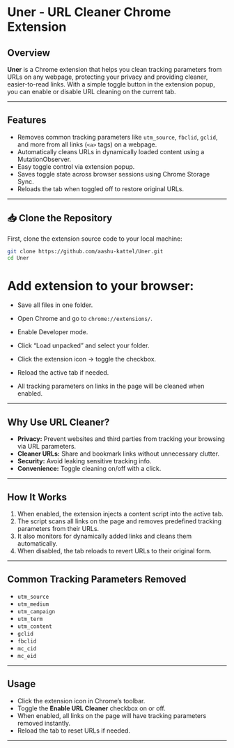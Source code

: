 # Uner - URL Cleaner Chrome Extension

## Overview

**Uner** is a Chrome extension that helps you clean tracking parameters from URLs on any webpage, protecting your privacy and providing cleaner, easier-to-read links. With a simple toggle button in the extension popup, you can enable or disable URL cleaning on the current tab.

---

## Features

- Removes common tracking parameters like `utm_source`, `fbclid`, `gclid`, and more from all links (`<a>` tags) on a webpage.
- Automatically cleans URLs in dynamically loaded content using a MutationObserver.
- Easy toggle control via extension popup.
- Saves toggle state across browser sessions using Chrome Storage Sync.
- Reloads the tab when toggled off to restore original URLs.

---

## 📥 Clone the Repository

First, clone the extension source code to your local machine:

```bash
git clone https://github.com/aashu-kattel/Uner.git
cd Uner
```
 # Add extension to your browser:

- Save all files in one folder.

- Open Chrome and go to `chrome://extensions/`.

- Enable Developer mode.

- Click “Load unpacked” and select your folder.

- Click the extension icon → toggle the checkbox.

- Reload the active tab if needed.

- All tracking parameters on links in the page will be cleaned when enabled.
---

## Why Use URL Cleaner?

- **Privacy:** Prevent websites and third parties from tracking your browsing via URL parameters.
- **Cleaner URLs:** Share and bookmark links without unnecessary clutter.
- **Security:** Avoid leaking sensitive tracking info.
- **Convenience:** Toggle cleaning on/off with a click.

---

## How It Works

1. When enabled, the extension injects a content script into the active tab.
2. The script scans all links on the page and removes predefined tracking parameters from their URLs.
3. It also monitors for dynamically added links and cleans them automatically.
4. When disabled, the tab reloads to revert URLs to their original form.

---

## Common Tracking Parameters Removed

- `utm_source`
- `utm_medium`
- `utm_campaign`
- `utm_term`
- `utm_content`
- `gclid`
- `fbclid`
- `mc_cid`
- `mc_eid`

---


## Usage

- Click the extension icon in Chrome’s toolbar.
- Toggle the **Enable URL Cleaner** checkbox on or off.
- When enabled, all links on the page will have tracking parameters removed instantly.
- Reload the tab to reset URLs if needed.

---

